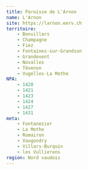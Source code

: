 ```yaml
---
title: Paroisse de L'Arnon
name: L'Arnon
site: https://larnon.eerv.ch
territoire:
    - Bonvillars
    - Champagne
    - Fiez
    - Fontaines-sur-Grandson
    - Grandevent
    - Novalles
    - Tévenon
    - Vugelles-La Mothe
NPA:
    - 1420
    - 1421
    - 1423
    - 1424
    - 1427
    - 1431
meta:
    - Fontanezier
    - La Mothe
    - Romairon
    - Vaugondry
    - Villars-Burquin
    - les Vullierens
region: Nord vaudois
---
```

